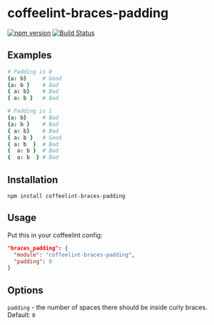 # coffeelint-braces-padding

[![npm version](https://badge.fury.io/js/coffeelint-braces-padding.svg)](http://badge.fury.io/js/coffeelint-braces-padding)
[![Build Status](https://travis-ci.org/charlierudolph/coffeelint-braces-padding.svg?branch=cr-travis)](https://travis-ci.org/charlierudolph/coffeelint-braces-padding)

## Examples
```coffee
# Padding is 0
{a: b}     # Good
{a: b }    # Bad
{ a: b}    # Bad
{ a: b }   # Bad

# Padding is 1
{a: b}     # Bad
{a: b }    # Bad
{ a: b}    # Bad
{ a: b }   # Good
{ a: b  }  # Bad
{  a: b }  # Bad
{  a: b  } # Bad
```

## Installation

```
npm install coffeelint-braces-padding
```

## Usage

Put this in your coffeelint config:

```json
"braces_padding": {
  "module": "coffeelint-braces-padding",
  "padding": 0
}
```

## Options

`padding` - the number of spaces there should be inside curly braces. Default: `0`
